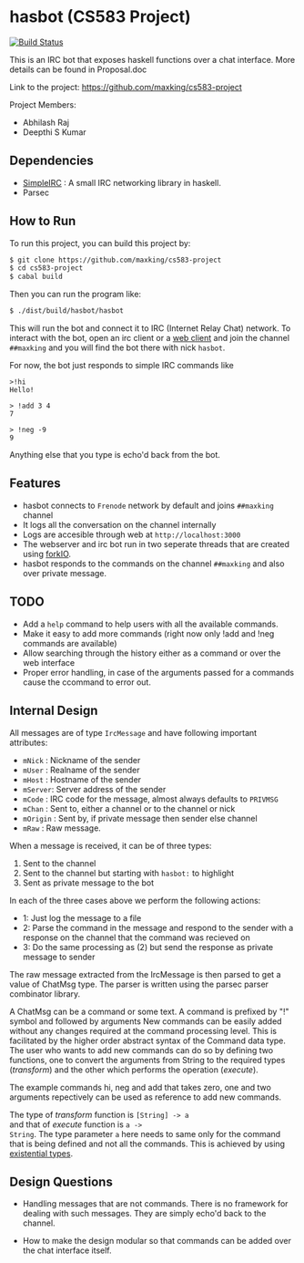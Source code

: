 hasbot (CS583 Project)
=============
[![Build Status](https://travis-ci.org/maxking/cs583-project.svg?branch=master)](https://travis-ci.org/maxking/cs583-project)

This is an IRC bot that exposes haskell functions over a chat interface.
More details can be found in Proposal.doc

Link to the project: https://github.com/maxking/cs583-project

Project Members:
- Abhilash Raj
- Deepthi S Kumar

Dependencies
------------

- [SimpleIRC][1] : A small IRC networking library in haskell.
- Parsec

How to Run
----------

To run this project, you can build this project by:

```bash
$ git clone https://github.com/maxking/cs583-project
$ cd cs583-project
$ cabal build
```

Then you can run the program like:

```bash
$ ./dist/build/hasbot/hasbot
```

This will run the bot and connect it to IRC (Internet Relay Chat) network. To
interact with the bot, open an irc client or a [web client][2] and join the
channel `##maxking` and you will find the bot there with nick `hasbot`.

For now, the bot just responds to simple IRC commands like
```
>!hi
Hello!

> !add 3 4
7

> !neg -9
9
```

Anything else that you type is echo'd back from the bot.

Features
--------

- hasbot connects to `Frenode` network by default and joins `##maxking` channel
- It logs all the conversation on the channel internally
- Logs are accesible through web at `http://localhost:3000`
- The webserver and irc bot run in two seperate threads that are created using
  [forkIO][3].
- hasbot responds to the commands on the channel `##maxking` and also over
  private message.


TODO
----

- Add a	`help` command to help users with all the available commands.
- Make it easy to add more commands (right now only !add and !neg
  commands are available)
- Allow searching through the history either as a command or over the web
  interface
- Proper error handling, in case of the arguments passed for a commands cause
  the ccommand to error out.  

Internal Design
---------------

All messages are of type `IrcMessage` and have following important attributes:

- `mNick` : Nickname of the sender
- `mUser` : Realname of the sender
- `mHost` : Hostname of the sender
- `mServer`: Server address of the sender
- `mCode` : IRC code for the message, almost always defaults to `PRIVMSG`
- `mChan` : Sent to, either a channel or to the channel or nick
- `mOrigin` : Sent by, if private message then sender else channel
- `mRaw` : Raw message.

When a message is received, it can be of three types:

1. Sent to the channel
2. Sent to the channel but starting with `hasbot:` to highlight
3. Sent as private message to the bot

In each of the three cases above we perform the following actions:

- 1: Just log the message to a file
- 2: Parse the command in the message and respond to the sender with a response
    on the channel that the command was recieved on
- 3: Do the same processing as (2) but send the response as private message to
  sender

The raw message extracted from the IrcMessage is then parsed to get a value of 
ChatMsg type. The parser is written using the parsec parser combinator library.

A ChatMsg can be a command or some text. A command is prefixed by "!" symbol
and followed by arguments
New commands can be easily added without any changes required at the command
processing level. This is facilitated by the higher order abstract syntax of the
Command data type. The user who wants to add new commands can do so by defining 
two functions, one to convert the arguments from String to the required types
(*transform*) and the other which performs the operation (*execute*).

The example commands hi, neg and add that takes zero, one and two arguments
repectively can be used as reference to add new commands.

The type of *transform* function is <code>[String] -> a </code> and that of 
*execute* function is <code>a -> String</code>. The type parameter <code>a</code>
here needs to same only for the command that is being defined and not all the
commands. This is achieved by using [existential types][4].


Design Questions
----------------

- Handling messages that are not commands. There is no framework for dealing with 
  such messages. They are simply echo'd back to the channel.

- How to make the design modular so that commands can be added over the chat
  interface itself.



[1]: https://hackage.haskell.org/package/simpleirc-0.3.1/docs/
[2]: https://webchat.freenode.net/
[3]: https://hackage.haskell.org/package/base-4.9.0.0/docs/Control-Concurrent.html#v:forkIO 
[4]: https://wiki.haskell.org/Existential_type